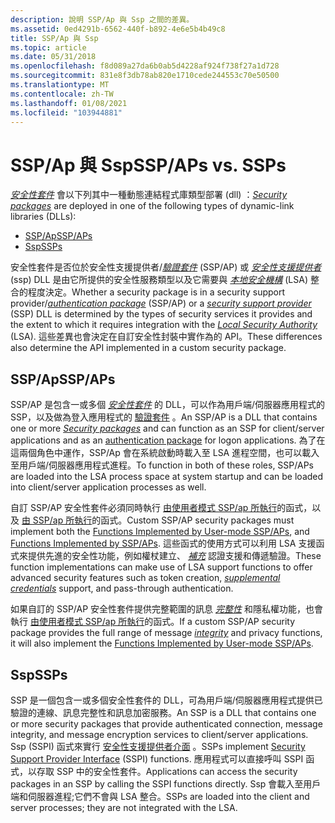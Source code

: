 ```yaml
---
description: 說明 SSP/Ap 與 Ssp 之間的差異。
ms.assetid: 0ed4291b-6562-440f-b892-4e6e5b4b49c8
title: SSP/Ap 與 Ssp
ms.topic: article
ms.date: 05/31/2018
ms.openlocfilehash: f8d089a27da6b0ab5d4228af924f738f27a1d728
ms.sourcegitcommit: 831e8f3db78ab820e1710cede244553c70e50500
ms.translationtype: MT
ms.contentlocale: zh-TW
ms.lasthandoff: 01/08/2021
ms.locfileid: "103944881"
---
```

# <a name="sspaps-vs-ssps"></a><span data-ttu-id="52b0b-103">SSP/Ap 與 Ssp</span><span class="sxs-lookup"><span data-stu-id="52b0b-103">SSP/APs vs. SSPs</span></span>

<span data-ttu-id="52b0b-104">[*安全性套件*](../secgloss/s-gly.md) 會以下列其中一種動態連結程式庫類型部署 (dll) ：</span><span class="sxs-lookup"><span data-stu-id="52b0b-104">[*Security packages*](../secgloss/s-gly.md) are deployed in one of the following types of dynamic-link libraries (DLLs):</span></span>

-   [<span data-ttu-id="52b0b-105">SSP/Ap</span><span class="sxs-lookup"><span data-stu-id="52b0b-105">SSP/APs</span></span>](#sspaps-vs-ssps)
-   [<span data-ttu-id="52b0b-106">Ssp</span><span class="sxs-lookup"><span data-stu-id="52b0b-106">SSPs</span></span>](#sspaps-vs-ssps)

<span data-ttu-id="52b0b-107">安全性套件是否位於安全性支援提供者/[*驗證套件*](../secgloss/a-gly.md) (SSP/AP) 或 [*安全性支援提供者*](../secgloss/s-gly.md) (ssp) DLL 是由它所提供的安全性服務類型以及它需要與 [*本地安全機構*](../secgloss/l-gly.md) (LSA) 整合的程度決定。</span><span class="sxs-lookup"><span data-stu-id="52b0b-107">Whether a security package is in a security support provider/[*authentication package*](../secgloss/a-gly.md) (SSP/AP) or a [*security support provider*](../secgloss/s-gly.md) (SSP) DLL is determined by the types of security services it provides and the extent to which it requires integration with the [*Local Security Authority*](../secgloss/l-gly.md) (LSA).</span></span> <span data-ttu-id="52b0b-108">這些差異也會決定在自訂安全性封裝中實作為的 API。</span><span class="sxs-lookup"><span data-stu-id="52b0b-108">These differences also determine the API implemented in a custom security package.</span></span>

## <a name="sspaps"></a><span data-ttu-id="52b0b-109">SSP/Ap</span><span class="sxs-lookup"><span data-stu-id="52b0b-109">SSP/APs</span></span>

<span data-ttu-id="52b0b-110">SSP/AP 是包含一或多個 [*安全性套件*](../secgloss/s-gly.md) 的 DLL，可以作為用戶端/伺服器應用程式的 SSP，以及做為登入應用程式的 [驗證套件](authentication-packages.md) 。</span><span class="sxs-lookup"><span data-stu-id="52b0b-110">An SSP/AP is a DLL that contains one or more [*Security packages*](../secgloss/s-gly.md) and can function as an SSP for client/server applications and as an [authentication package](authentication-packages.md) for logon applications.</span></span> <span data-ttu-id="52b0b-111">為了在這兩個角色中運作，SSP/Ap 會在系統啟動時載入至 LSA 進程空間，也可以載入至用戶端/伺服器應用程式進程。</span><span class="sxs-lookup"><span data-stu-id="52b0b-111">To function in both of these roles, SSP/APs are loaded into the LSA process space at system startup and can be loaded into client/server application processes as well.</span></span>

<span data-ttu-id="52b0b-112">自訂 SSP/AP 安全性套件必須同時執行 [由使用者模式 SSP/ap 所執行](authentication-functions.md)的函式，以及 [由 SSP/ap 所執行](authentication-functions.md)的函式。</span><span class="sxs-lookup"><span data-stu-id="52b0b-112">Custom SSP/AP security packages must implement both the [Functions Implemented by User-mode SSP/APs](authentication-functions.md), and [Functions Implemented by SSP/APs](authentication-functions.md).</span></span> <span data-ttu-id="52b0b-113">這些函式的使用方式可以利用 LSA 支援函式來提供先進的安全性功能，例如權杖建立、 [*補充*](../secgloss/s-gly.md) 認證支援和傳遞驗證。</span><span class="sxs-lookup"><span data-stu-id="52b0b-113">These function implementations can make use of LSA support functions to offer advanced security features such as token creation, [*supplemental credentials*](../secgloss/s-gly.md) support, and pass-through authentication.</span></span>

<span data-ttu-id="52b0b-114">如果自訂的 SSP/AP 安全性套件提供完整範圍的訊息 [*完整性*](../secgloss/i-gly.md) 和隱私權功能，也會執行 [由使用者模式 SSP/ap 所執行](authentication-functions.md)的函式。</span><span class="sxs-lookup"><span data-stu-id="52b0b-114">If a custom SSP/AP security package provides the full range of message [*integrity*](../secgloss/i-gly.md) and privacy functions, it will also implement the [Functions Implemented by User-mode SSP/APs](authentication-functions.md).</span></span>

## <a name="ssps"></a><span data-ttu-id="52b0b-115">Ssp</span><span class="sxs-lookup"><span data-stu-id="52b0b-115">SSPs</span></span>

<span data-ttu-id="52b0b-116">SSP 是一個包含一或多個安全性套件的 DLL，可為用戶端/伺服器應用程式提供已驗證的連線、訊息完整性和訊息加密服務。</span><span class="sxs-lookup"><span data-stu-id="52b0b-116">An SSP is a DLL that contains one or more security packages that provide authenticated connection, message integrity, and message encryption services to client/server applications.</span></span> <span data-ttu-id="52b0b-117">Ssp (SSPI) 函式來實行 [安全性支援提供者介面](sspi.md) 。</span><span class="sxs-lookup"><span data-stu-id="52b0b-117">SSPs implement [Security Support Provider Interface](sspi.md) (SSPI) functions.</span></span> <span data-ttu-id="52b0b-118">應用程式可以直接呼叫 SSPI 函式，以存取 SSP 中的安全性套件。</span><span class="sxs-lookup"><span data-stu-id="52b0b-118">Applications can access the security packages in an SSP by calling the SSPI functions directly.</span></span> <span data-ttu-id="52b0b-119">Ssp 會載入至用戶端和伺服器進程;它們不會與 LSA 整合。</span><span class="sxs-lookup"><span data-stu-id="52b0b-119">SSPs are loaded into the client and server processes; they are not integrated with the LSA.</span></span>

 

 
